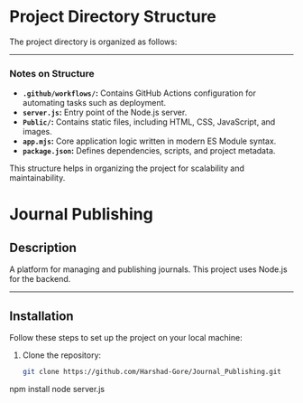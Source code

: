 # Project Directory Structure

The project directory is organized as follows:


---

### Notes on Structure

- **`.github/workflows/`:** Contains GitHub Actions configuration for automating tasks such as deployment.
- **`server.js`:** Entry point of the Node.js server.
- **`Public/`:** Contains static files, including HTML, CSS, JavaScript, and images.
- **`app.mjs`:** Core application logic written in modern ES Module syntax.
- **`package.json`:** Defines dependencies, scripts, and project metadata.

This structure helps in organizing the project for scalability and maintainability. 

    
# Journal Publishing

## Description

A platform for managing and publishing journals. This project uses Node.js for the backend.

---

## Installation

Follow these steps to set up the project on your local machine:

1. Clone the repository:
   ```bash
   git clone https://github.com/Harshad-Gore/Journal_Publishing.git
npm install
node server.js
